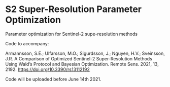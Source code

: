 # S2 Super-Resolution Parameter Optimization

Parameter optimization for Sentinel-2 supe-resolution methods

Code to accompany:

Armannsson, S.E.; Ulfarsson, M.O.; Sigurdsson, J.; Nguyen, H.V.; Sveinsson, J.R. A Comparison of Optimized Sentinel-2 Super-Resolution Methods Using Wald’s Protocol and Bayesian Optimization. Remote Sens. 2021, 13, 2192. https://doi.org/10.3390/rs13112192 

Code will be uploaded before June 14th 2021.
